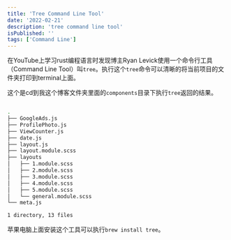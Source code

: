 ```yaml
---
title: 'Tree Command Line Tool'
date: '2022-02-21'
description: 'tree command line tool'
isPublished: ''
tags: ['Command Line']
---
```


在YouTube上学习rust编程语言时发现博主Ryan Levick使用一个命令行工具（Command Line Tool）叫`tree`。执行这个`tree`命令可以清晰的将当前项目的文件夹打印到terminal上面。

这个是cd到我这个博客文件夹里面的`components`目录下执行`tree`返回的结果。

```bash

.
├── GoogleAds.js
├── ProfilePhoto.js
├── ViewCounter.js
├── date.js
├── layout.js
├── layout.module.scss
├── layouts
│   ├── 1.module.scss
│   ├── 2.module.scss
│   ├── 3.module.scss
│   ├── 4.module.scss
│   ├── 5.module.scss
│   └── general.module.scss
└── meta.js

1 directory, 13 files

```

苹果电脑上面安装这个工具可以执行`brew install tree`。